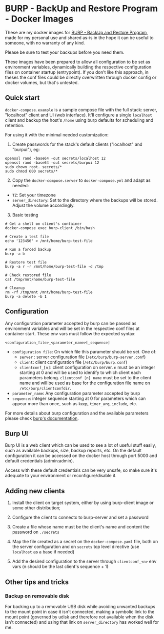 # BURP - BackUp and Restore Program - Docker Images

These are my docker images for
[BURP - BackUp and Restore Program](https://burp.grke.org/), made for my
personal use and shared as-is in the hope it can be useful to someone, with
no warranty of any kind.

Please be sure to test your backups before you need them.

These images have been prepared to allow all configuration to be set as
environment variables, dynamically building the respective configuration files
on container startup (entrypoint). If you don't like this approach, in theses
the conf files could be directly overwritten through docker config or docker
volumes, but that's untested.

## Quick start

`docker-compose.example` is a sample compose file with the full stack: server,
"localhost" client and UI (web interface). It'll configure a single `localhost`
client and backup the host's `/home` using burp defaults for scheduling and
retention.

For using it with the minimal needed customization:

1. Create passwords for the stack's default clients ("localhost" and "burpui"), eg:
  ```shell
  openssl rand -base64 -out secrets/localhost 12
  openssl rand -base64 -out secrets/burpui 12
  sudo chown root. secrets/*
  sudo chmod 600 secrets/*
  ```
2. Copy the `docker-compose.server` to `docker-compose.yml` and adapt as needed:
  * `TZ`: Set your timezone
  * `server_directory`: Set to the directory where the backups will be stored.
    Adjust the volume accordingly.

3. Basic testing
  ```shell
  # Get a shell on client's container
  docker-compose exec burp-client /bin/bash

  # Create a test file
  echo '123456' > /mnt/home/burp-test-file

  # Run a forced backup
  burp -a b

  # Restore test file
  burp -a r -r /mnt/home/burp-test-file -d /tmp

  # Check restored file
  cat /tmp/mnt/home/burp-test-file

  # Cleanup
  rm -rf /tmp/mnt /mnt/home/burp-test-file
  burp -a delete -b 1
  ```

## Configuration

Any configuration parameter accepted by burp can be passed as environment
variables and will be set in the respective conf files at container start.
These env vars must follow the expected syntax:

`<configuration_file>_<parameter_name>[_sequence]`

* `configuration file`: On which file this parameter should be set. One of:
  * `server` : server configuration file (`/etc/burp/burp-server.conf`)
  * `client`: client configuration file (`/etc/burp/burp.conf`)
  * `clientconf_[n]`: client configuration on server. `n` must be an integer
    starting at 0 and will be used to identify to which client each parameters
    belong. `clientconf_[n]_name` must be set to the client name and will be
    used as base for the configuration file name on `/etc/burp/clientconfdir`.
* `parameter_name`: Any configuration parameter accepted by burp
* `sequence`: integer sequence starting at 0 for parameters which can appear
  more than once, such as `keep`, `timer_arg`, `include`, etc.

For more details about burp configuration and the available parameters
please check [burp's documentation](https://burp.grke.org/docs/manpage.html).

## Burp UI

Burp UI is a web client which can be used to see a lot of useful stuff easily,
such as available backups, size, backup reports, etc. On the default
configuration it can be accessed on the docker host through port 5000 and
default credentials (admin:admin).

Access with these default credentials can be very unsafe, so make sure it's
adequate to your environment or reconfigure/disable it.

## Adding new clients

1. Install the client on target system, either by using burp-client image or
   some other distribution;

2. Configure the client to connecto to burp-server and set a password

3. Create a file whose name must be the client's name and content the password
   on `./secrets`

4. Map the file created as a secret on the `docker-compose.yaml` file, both
  on the server configuration and on `secrets` top level directive
  (use `localhost` as a base if needed)

5. Add the desired configuration to the server through `clientconf_<n>` env
   vars (n should be the last client's sequence + 1)

## Other tips and tricks

### Backup on removable disk

For backing up to a removable USB disk while avoiding unwanted backups to the
mount point in case it  isn't connected, making a symbolic link to
the mount point (governed by udisk and therefore not available when
the disk isn't connected) and using that link on `server_directory` has
worked well for me.
